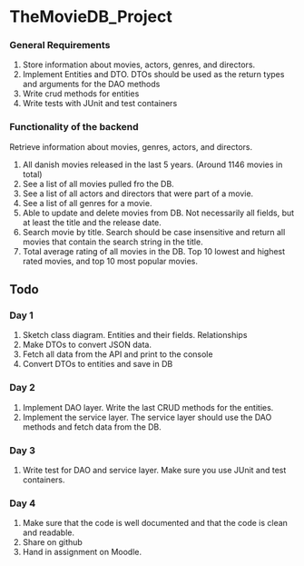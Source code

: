 # TheMovieDB_Project

### General Requirements
1. Store information about movies, actors, genres, and directors.
2. Implement Entities and DTO. DTOs should be used as the return types and arguments for the DAO methods
3. Write crud methods for entities
4. Write tests with JUnit and test containers

### Functionality of the backend
Retrieve information about movies, genres, actors, and directors.
1. All danish movies released in the last 5 years. (Around 1146 movies in total)
2. See a list of all movies pulled fro the DB.
3. See a list of all actors and directors that were part of a movie.
4. See a list of all genres for a movie.
5. Able to update and delete movies from DB. Not necessarily all fields, but at least the title and the release date.
6. Search movie by title. Search should be case insensitive and return all movies that contain the search string in the title.
7. Total average rating of all movies in the DB. Top 10 lowest and highest rated movies, and top 10 most popular movies.

## Todo
### Day 1
1. Sketch class diagram. Entities and their fields. Relationships
2. Make DTOs to convert JSON data.
3. Fetch all data from the API and print to the console
4. Convert DTOs to entities and save in DB

### Day 2
1. Implement DAO layer. Write the last CRUD methods for the entities.
2. Implement the service layer. The service layer should use the DAO methods and fetch data from the DB.

### Day 3
1. Write test for DAO and service layer. Make sure you use JUnit and test containers.

### Day 4
1. Make sure that the code is well documented and that the code is clean and readable.
2. Share on github
3. Hand in assignment on Moodle.

